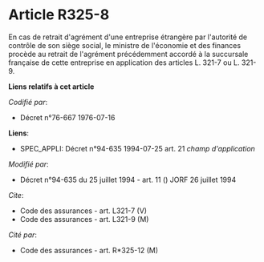 # Article R325-8

En cas de retrait d'agrément d'une entreprise étrangère par l'autorité de contrôle de son siège social, le ministre de
l'économie et des finances procède au retrait de l'agrément précédemment accordé à la succursale française de cette
entreprise en application des articles L. 321-7 ou L. 321-9.

**Liens relatifs à cet article**

_Codifié par_:

  - Décret n°76-667 1976-07-16

**Liens**:

  - SPEC_APPLI: Décret n°94-635 1994-07-25 art. 21 *champ d'application*

_Modifié par_:

  - Décret n°94-635 du 25 juillet 1994 - art. 11 () JORF 26 juillet 1994

_Cite_:

  - Code des assurances - art. L321-7 (V)
  - Code des assurances - art. L321-9 (M)

_Cité par_:

  - Code des assurances - art. R*325-12 (M)
